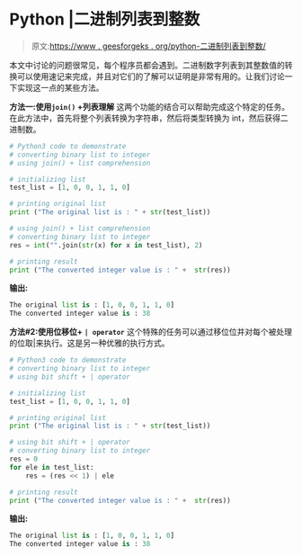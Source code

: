 # Python |二进制列表到整数

> 原文:[https://www . geesforgeks . org/python-二进制列表到整数/](https://www.geeksforgeeks.org/python-binary-list-to-integer/)

本文中讨论的问题很常见，每个程序员都会遇到。二进制数字列表到其整数值的转换可以使用速记来完成，并且对它们的了解可以证明是非常有用的。让我们讨论一下实现这一点的某些方法。

**方法一:使用`join()` +列表理解**
这两个功能的结合可以帮助完成这个特定的任务。在此方法中，首先将整个列表转换为字符串，然后将类型转换为 int，然后获得二进制数。

```py
# Python3 code to demonstrate 
# converting binary list to integer 
# using join() + list comprehension

# initializing list 
test_list = [1, 0, 0, 1, 1, 0]

# printing original list
print ("The original list is : " + str(test_list))

# using join() + list comprehension
# converting binary list to integer 
res = int("".join(str(x) for x in test_list), 2)

# printing result 
print ("The converted integer value is : " +  str(res))
```

**输出:**

```py
The original list is : [1, 0, 0, 1, 1, 0]
The converted integer value is : 38

```

**方法#2:使用位移位+ `| operator`**
这个特殊的任务可以通过移位位并对每个被处理的位取|来执行。这是另一种优雅的执行方式。

```py
# Python3 code to demonstrate 
# converting binary list to integer 
# using bit shift + | operator

# initializing list 
test_list = [1, 0, 0, 1, 1, 0]

# printing original list
print ("The original list is : " + str(test_list))

# using bit shift + | operator
# converting binary list to integer 
res = 0
for ele in test_list:
    res = (res << 1) | ele

# printing result 
print ("The converted integer value is : " +  str(res))
```

**输出:**

```py
The original list is : [1, 0, 0, 1, 1, 0]
The converted integer value is : 38

```